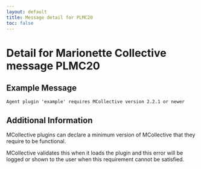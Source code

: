 ```yaml
---
layout: default
title: Message detail for PLMC20
toc: false
---
```


Detail for Marionette Collective message PLMC20
===========================================

Example Message
---------------

    Agent plugin 'example' requires MCollective version 2.2.1 or newer

Additional Information
----------------------

MCollective plugins can declare a minimum version of MCollective that they require to be functional.

MCollective validates this when it loads the plugin and this error will be logged or shown to the user when this requirement cannot be satisfied.
